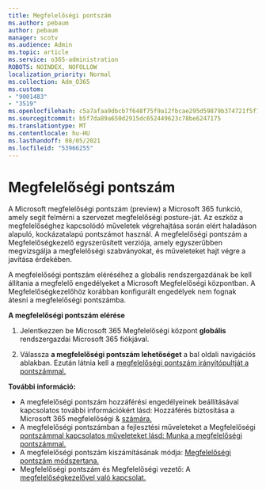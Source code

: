 ```yaml
---
title: Megfelelőségi pontszám
ms.author: pebaum
author: pebaum
manager: scotv
ms.audience: Admin
ms.topic: article
ms.service: o365-administration
ROBOTS: NOINDEX, NOFOLLOW
localization_priority: Normal
ms.collection: Adm_O365
ms.custom:
- "9001483"
- "3519"
ms.openlocfilehash: c5a7afaa9dbcb7f648f75f9a12fbcae295d59879b374721f5f7156b2d8c06d62
ms.sourcegitcommit: b5f7da89a650d2915dc652449623c78be6247175
ms.translationtype: MT
ms.contentlocale: hu-HU
ms.lasthandoff: 08/05/2021
ms.locfileid: "53966255"
---
```

# <a name="compliance-score"></a>Megfelelőségi pontszám

A Microsoft megfelelőségi pontszám (preview) a Microsoft 365 funkció, amely segít felmérni a szervezet megfelelőségi posture-ját. Az eszköz a megfelelőséghez kapcsolódó műveletek végrehajtása során elért haladáson alapuló, kockázatalapú pontszámot használ.   A megfelelőségi pontszám a [](https://docs.microsoft.com/microsoft-365/compliance/compliance-manager-overview) Megfelelőségkezelő egyszerűsített verziója, amely egyszerűbben megvizsgálja a megfelelőségi szabványokat, és műveleteket hajt végre a javítása érdekében. 

A megfelelőségi pontszám eléréséhez a [](https://docs.microsoft.com/microsoft-365/security/office-365-security/permissions-in-the-security-and-compliance-center) globális rendszergazdának be kell állítania a megfelelő engedélyeket a Microsoft Megfelelőségi központban.  A Megfelelőségkezelőhöz korábban konfigurált engedélyek nem fognak átesni a megfelelőségi pontszámba.

**A megfelelőségi pontszám elérése**

1. Jelentkezzen be Microsoft 365 Megfelelőségi központ **globális** rendszergazdai Microsoft 365 fiókjával.

2. Válassza **a megfelelőségi pontszám lehetőséget** a bal oldali navigációs ablakban. Ezután látnia kell a [megfelelőségi pontszám irányítópultját a pontszámmal.](https://docs.microsoft.com/microsoft-365/compliance/compliance-score-setup#understand-the-compliance-score-dashboard)
 

**További információ:**

- A megfelelőségi pontszám hozzáférési engedélyeinek beállításával kapcsolatos további információkért lásd: Hozzáférés biztosítása a Microsoft 365 megfelelőségi & [számára.](https://docs.microsoft.com/microsoft-365/security/office-365-security/grant-access-to-the-security-and-compliance-center)
- A megfelelőségi pontszámban a fejlesztési műveleteket a Megfelelőségi [pontszámmal kapcsolatos műveleteket lásd: Munka a megfelelőségi pontszámmal.](https://docs.microsoft.com/microsoft-365/compliance/working-with-compliance-score)
- A megfelelőségi pontszám kiszámításának módja: [Megfelelőségi pontszám módszertana.](https://docs.microsoft.com/microsoft-365/compliance/compliance-score-methodology)
- Megfelelőségi pontszám és Megfelelőségi vezető: A [megfelelőségkezelővel való kapcsolat.](https://docs.microsoft.com/microsoft-365/compliance/compliance-score#relationship-to-compliance-manager)

